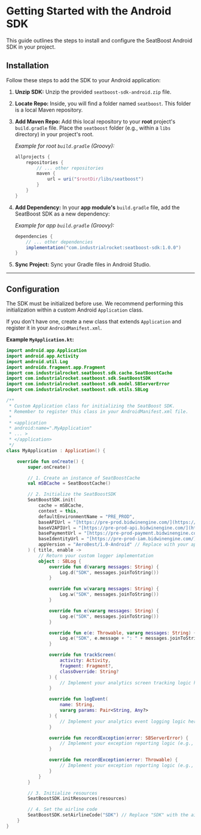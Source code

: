 # Getting Started with the Android SDK

This guide outlines the steps to install and configure the SeatBoost Android SDK in your project.

## Installation

Follow these steps to add the SDK to your Android application:

1.  **Unzip SDK:** Unzip the provided `seatboost-sdk-android.zip` file.
2.  **Locate Repo:** Inside, you will find a folder named `seatboost`. This folder is a local Maven repository.
3.  **Add Maven Repo:** Add this local repository to your **root** project's `build.gradle` file. Place the `seatboost` folder (e.g., within a `libs` directory) in your project's root.

    *Example for root `build.gradle` (Groovy):*
    ```groovy
    allprojects {
        repositories {
            // ... other repositories
            maven {
                url = uri("$rootDir/libs/seatboost")
            }
        }
    }
    ```

4.  **Add Dependency:** In your **app module's** `build.gradle` file, add the SeatBoost SDK as a new dependency:

    *Example for app `build.gradle` (Groovy):*
    ```groovy
    dependencies {
        // ... other dependencies
        implementation("com.industrialrocket:seatboost-sdk:1.0.0")
    }
    ```

5.  **Sync Project:** Sync your Gradle files in Android Studio.

---

## Configuration

The SDK must be initialized before use. We recommend performing this initialization within a custom Android `Application` class.

If you don't have one, create a new class that extends `Application` and register it in your `AndroidManifest.xml`.

**Example `MyApplication.kt`:**

```kotlin
import android.app.Application
import android.app.Activity
import android.util.Log
import androidx.fragment.app.Fragment
import com.industrialrocket.seatboost.sdk.cache.SeatBoostCache
import com.industrialrocket.seatboost.sdk.SeatBoostSDK
import com.industrialrocket.seatboost.sdk.model.SBServerError
import com.industrialrocket.seatboost.sdk.utils.SBLog

/**
 * Custom Application class for initializing the SeatBoost SDK.
 * Remember to register this class in your AndroidManifest.xml file.
 *
 * <application
 * android:name=".MyApplication"
 * ... >
 * </application>
 */
class MyApplication : Application() {

    override fun onCreate() {
        super.onCreate()

        // 1. Create an instance of SeatBoostCache
        val mSBCache = SeatBoostCache()

        // 2. Initialize the SeatBoostSDK
        SeatBoostSDK.init(
            cache = mSBCache,
            context = this,
            defaultEnvironmentName = "PRE_PROD",
            baseAPIUrl = "[https://pre-prod.bidwinengine.com/](https://pre-prod.bidwinengine.com/)",
            baseV2APIUrl = "[https://pre-prod-api.bidwinengine.com/](https://pre-prod-api.bidwinengine.com/)",
            basePaymentUrl = "[https://pre-prod-payment.bidwinengine.com/](https://pre-prod-payment.bidwinengine.com/)",
            baseIdentityUrl = "[https://pre-prod-iam.bidwinengine.com/](https://pre-prod-iam.bidwinengine.com/)",
            appVersion = "AeroBest/1.0-Android" // Replace with your app name/version
        ) { title, enable ->
            // Return your custom logger implementation
            object : SBLog {
                override fun d(vararg messages: String) {
                    Log.d("SDK", messages.joinToString())
                }

                override fun w(vararg messages: String) {
                    Log.w("SDK", messages.joinToString())
                }

                override fun e(vararg messages: String) {
                    Log.e("SDK", messages.joinToString())
                }

                override fun e(e: Throwable, vararg messages: String) {
                    Log.e("SDK", e.message + ": " + messages.joinToString())
                }

                override fun trackScreen(
                    activity: Activity,
                    fragment: Fragment?,
                    classOverride: String?
                ) {
                    // Implement your analytics screen tracking logic here
                }

                override fun logEvent(
                    name: String,
                    vararg params: Pair<String, Any?>
                ) {
                    // Implement your analytics event logging logic here
                }

                override fun recordException(error: SBServerError) {
                    // Implement your exception reporting logic (e.g., Crashlytics)
                }

                override fun recordException(error: Throwable) {
                    // Implement your exception reporting logic (e.g., Crashlytics)
                }
            }
        }

        // 3. Initialize resources
        SeatBoostSDK.initResources(resources)

        // 4. Set the airline code
        SeatBoostSDK.setAirlineCode("SDK") // Replace "SDK" with the airline code for your integration
    }
}
